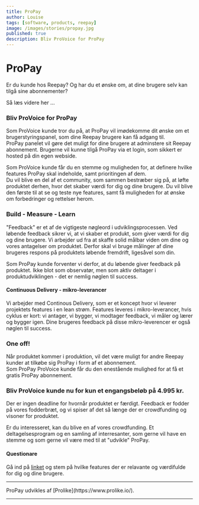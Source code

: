 ```yaml
---
title: ProPay
author: Louise
tags: [software, products, reepay]
image: /images/stories/propay.jpg
published: true
description: Bliv ProVoice for ProPay
---
```


# ProPay

Er du kunde hos Reepay? Og har du et ønske om, at dine brugere selv kan tilgå sine abonnementer?

Så læs videre her ...

### Bliv ProVoice for ProPay

Som ProVoice kunde tror du på, at ProPay vil imødekomme dit ønske om et brugerstyringspanel, som dine Reepay brugere kan få adgang til.     
ProPay panelet vil gøre det muligt for dine brugere at adminstere sit Reepay abonnement. Brugerne vil kunne tilgå ProPay via et login, som sikkert er hosted på din egen webside.

Som ProVoice kunde får du en stemme og muligheden for, at definere hvilke features ProPay skal indeholde, samt prioritingen af dem.   
Du vil blive en del af et community, som sammen bestræber sig på, at løfte produktet derhen, hvor det skaber værdi for dig og dine brugere. Du vil blive den første til at se og teste nye features, samt få muligheden for at ønske om forbedringer og rettelser herom.

### Build - Measure - Learn 
"Feedback" er et af de vigtigeste nøgleord i udviklingsprocessen.
Ved løbende feedback sikrer vi, at vi skaber et produkt, som giver værdi for dig og dine brugere.
Vi arbejder ud fra at skaffe solid målbar viden om dine og vores antagelser om produktet. Derfor skal vi bruge målinger af dine brugeres respons på produktets løbende fremdrift, ligesåvel som din.

Som ProPay kunde forventer vi derfor, at du løbende giver feedback på produktet. Ikke blot som observatør, men som aktiv deltager i produktudviklingen - det er nemlig nøglen til success.

#### Continuous Delivery - mikro-leverancer

Vi arbejder med Continous Delivery, som er et koncept hvor vi leverer projektets features i en lean strøm.
Features leveres i mikro-leverancer, hvis cyklus er kort: vi antager, vi bygger, vi modtager feedback, vi måler og lærer og bygger igen. 
Dine brugeres feedback på disse mikro-leverencer er også nøglen til success.


### One off!

Når produktet kommer i produktion, vil det være muligt for andre Reepay kunder at tilkøbe sig ProPay i form af et abonnement.    
Som ProPay ProVoice kunde får du den enestående mulighed for at få et gratis ProPay abonnement.


                 
### Bliv ProVoice kunde nu for kun et engangsbeløb på 4.995 kr.

Der er ingen deadline for hvornår produktet er færdigt. 
Feedback er fodder på vores fodderbræt, og vi spiser af det så længe der er crowdfunding og visoner for produktet.

Er du interesseret, kan du blive en af vores crowdfunding. Et deltagelsesprogram og en samling af interresanter, som gerne vil have en stemme og som gerne vil være med til at "udvikle" ProPay.

#### Questionare

Gå ind på [linket](/propay-form/) og stem på hvilke features der er relavante og værdifulde for dig og dine brugere.

<hr>
ProPay udvikles af [Prolike](https://www.prolike.io/).
<hr>